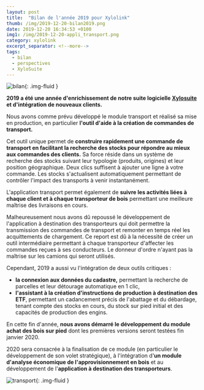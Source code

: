 ```yaml
---
layout: post
title:  "Bilan de l'année 2019 pour Xylolink"
thumb: /img/2019-12-20-bilan2019.png
date: 2019-12-20 16:34:53 +0100
img1: /img/2019-12-20-appli_transport.png
category: xylolink
excerpt_separator: <!--more-->
tags:
  - bilan
  - perspectives
  - XyloSuite
---
```


![bilan]({{page.thumb}}){: .img-fluid }

<time datetime="2019-12-20"></time>
<div itemscope itemtype="http://schema.org/TechArticle">
  <div itemprop="backstory">
    <p>
      <strong>2019 a été une année d'enrichissement de notre suite logicielle <a href="/xylosuite/intro" itemprop="url">Xylosuite</a> et d'intégration de nouveaux clients.</strong> 
    </p><p>
      Nous avons comme prévu développé le module transport et réalisé sa mise en production, en particulier <strong>l'outil d'aide à la création de commandes de transport.</strong>
    </p> 
  </div>
  <!--more-->
  <div itemprop="articleBody">
    <p>
      Cet outil unique permet de <strong>construire rapidement une commande de transport en facilitant la recherche des stocks pour répondre au mieux aux commandes des clients.</strong> Sa force réside dans un système de recherche des stocks suivant leur typologie (produits, origines) et leur position géographique. Deux clics suffisent à ajouter une ligne à votre commande. Les stocks s'actualisent automatiquement permettant de contrôler l'impact des transports à venir instantanément.
      </p><p>
        L'application transport permet également de <strong>suivre les activités liées à chaque client et à chaque transporteur de bois</strong> permettant une meilleure maîtrise des livraisons en cours.
      </p><p>
        Malheureusement nous avons dû repoussé le développement de l'application à destination des transporteurs qui doit permettre la transmission des commandes de transport et remonter en temps réel les acquittements de chargement. Ce report est dû à la nécessité de créer un outil intermédiaire permettant à chaque transporteur d'affecter les commandes reçues à ses conducteurs. Le donneur d'ordre n'ayant pas la maîtrise sur les camions qui seront utilisés.
      </p><p>
        Cependant, 2019 a aussi vu l'intégration de deux outils critiques :
        <ul>
          <li>
            <strong>la connexion aux données du cadastre,</strong> permettant la recherche de parcelles et leur détourage automatique en 1 clic,
          </li>
          <li>
            <strong>l'assistant à la création d'instructions de production à destination des ETF</strong>, permettant un cadancement précis de l'abattage et du débardage, tenant compte des stocks en cours, du stock sur pied initial et des capacités de production des engins.
          </li>
        </ul>
      </p><p>
        En cette fin d'année, <strong>nous avons démarré le développement du module achat des bois sur pied</strong> dont les premières versions seront testées fin janvier 2020.
      </p><p>
        2020 sera consacrée à la finalisation de ce module (en particulier le développement de son volet stratégique), à l'intégration d'<strong>un module d'analyse économique de l'approvisionnement en bois</strong> et au développement de l'<strong>application à destination des transporteurs</strong>.
    </p>
  </div>
</div>

![transport]({{page.img1}}){: .img-fluid }
